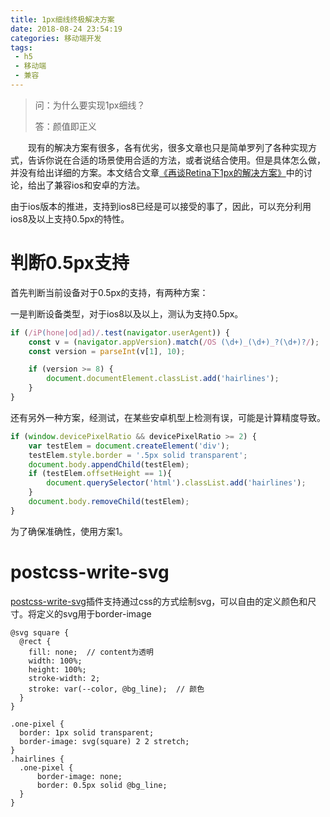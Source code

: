 ```yaml
---
title: 1px细线终极解决方案
date: 2018-08-24 23:54:19
categories: 移动端开发
tags: 
 - h5
 - 移动端
 - 兼容
---
```




>问：为什么要实现1px细线？
>
>答：颜值即正义

&emsp;&emsp;现有的解决方案有很多，各有优劣，很多文章也只是简单罗列了各种实现方式，告诉你说在合适的场景使用合适的方法，或者说结合使用。但是具体怎么做，并没有给出详细的方案。本文结合文章[《再谈Retina下1px的解决方案》](https://www.w3cplus.com/css/fix-1px-for-retina.html)中的讨论，给出了兼容ios和安卓的方法。

<!--more-->

由于ios版本的推进，支持到ios8已经是可以接受的事了，因此，可以充分利用ios8及以上支持0.5px的特性。

# 判断0.5px支持

首先判断当前设备对于0.5px的支持，有两种方案：

一是判断设备类型，对于ios8以及以上，测认为支持0.5px。

```javascript
if (/iP(hone|od|ad)/.test(navigator.userAgent)) {
    const v = (navigator.appVersion).match(/OS (\d+)_(\d+)_?(\d+)?/);
    const version = parseInt(v[1], 10);

    if (version >= 8) {
        document.documentElement.classList.add('hairlines');
    }
}
```

还有另外一种方案，经测试，在某些安卓机型上检测有误，可能是计算精度导致。

```javascript
if (window.devicePixelRatio && devicePixelRatio >= 2) { 
	var testElem = document.createElement('div'); 
	testElem.style.border = '.5px solid transparent';
	document.body.appendChild(testElem);
	if (testElem.offsetHeight == 1){
        document.querySelector('html').classList.add('hairlines'); 
    } 
    document.body.removeChild(testElem);
}
```

为了确保准确性，使用方案1。

# postcss-write-svg 

[postcss-write-svg](https://github.com/jonathantneal/postcss-write-svg)插件支持通过css的方式绘制svg，可以自由的定义颜色和尺寸。将定义的svg用于border-image

```less
@svg square {
  @rect {
    fill: none;  // content为透明
    width: 100%;
    height: 100%;
    stroke-width: 2;
    stroke: var(--color, @bg_line);  // 颜色
  }
}

.one-pixel {
  border: 1px solid transparent;
  border-image: svg(square) 2 2 stretch;
}
.hairlines {
  .one-pixel {
      border-image: none;
      border: 0.5px solid @bg_line;
  }
}
```
